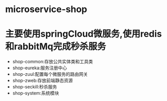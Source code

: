 # microservice-shop
# 主要使用springCloud微服务,使用redis和rabbitMq完成秒杀服务
* shop-common:存放公共实体类和工具类
* shop-eureka:服务注册中心
* shop-zuul:配置每个微服务的路由网关
* shop-zweb:存放前端静态资源
* shop-seckill:秒杀服务
* shop-system:系统模块
